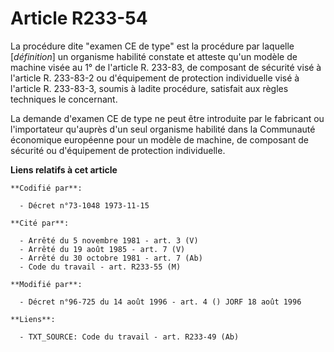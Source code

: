 # Article R233-54

La procédure dite "examen CE de type" est la procédure par laquelle [*définition*] un organisme habilité constate et atteste
qu'un modèle de machine visée au 1° de l'article R. 233-83, de composant de sécurité visé à l'article R. 233-83-2 ou
d'équipement de protection individuelle visé à l'article R. 233-83-3, soumis à ladite procédure, satisfait aux règles
techniques le concernant.

La demande d'examen CE de type ne peut être introduite par le fabricant ou l'importateur qu'auprès d'un seul organisme
habilité dans la Communauté économique européenne pour un modèle de machine, de composant de sécurité ou d'équipement de
protection individuelle.

**Liens relatifs à cet article**

	**Codifié par**:

	  - Décret n°73-1048 1973-11-15

	**Cité par**:

	  - Arrêté du 5 novembre 1981 - art. 3 (V)
	  - Arrêté du 19 août 1985 - art. 7 (V)
	  - Arrêté du 30 octobre 1981 - art. 7 (Ab)
	  - Code du travail - art. R233-55 (M)

	**Modifié par**:

	  - Décret n°96-725 du 14 août 1996 - art. 4 () JORF 18 août 1996

	**Liens**:

	  - TXT_SOURCE: Code du travail - art. R233-49 (Ab)
